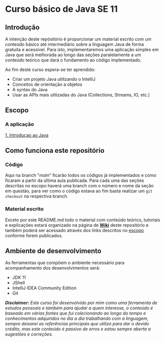 # Curso básico de Java SE 11

## Introdução

A intenção deste repósitório é proporcionar um material escrito com um conteúdo básico até intermediário sobre a linguagem Java de forma gratuita e acessível.
Para isto, implementaremos uma aplicação simples em Java que será melhorada ao longo das seções paralelamente a um conteúdo teórico que dará o fundamento ao código implementado.

Ao fim deste curso espera-se ter aprendido:

* Criar um projeto Java utilizando o IntelliJ
* Conceitos de orientação a objetos
* A syntax do Java
* Usar as APIs mais utilizadas do Java (Collections, Streams, IO, etc.)

## Escopo <p id="escopo">
 
 ### A aplicação
 
[1. Introduçao ao Java](../../wiki/1.-Introduçao-ao-Java)

## Como funciona este repositório

### Código

Aqui na branch "_main_" ficarão todos os códigos já implementados e como ficaram a partir da última aula publicada.
Para cada uma das seções descritas no escopo haverá uma branch com o número e nome da seção em questão, para ver como o código estava ao fim basta realizar um `git checkout` na respectiva branch.

### Material escrito
  
Exceto por este README.md todo o material com conteúdo teórico, tutoriais e explicações estará organizado na página de [**Wiki**](../../wiki) deste repositório e também poderá ser acessado através dos links descritos no <a href="#escopo">escopo</a> conforme forem publicados.

## Ambiente de desenvolvimento

As ferramentas que compõem o ambiente necessário para acompanhamento dos desenvolvimentos será:
* JDK 11
* JShell
* IntelliJ IDEA Community Edition
* Git
 
_**Disclaimer:** Este curso foi desenvolvido por mim como uma ferramenta de estudos pessoais e também para ajudar a quem interesse, o conteúdo é baseado em várias fontes que fui colecionando ao longo do tempo e conhecimentos adquiridos no dia a dia trabalhando com a linguagem, sempre deixarei as referências principais que utilizo para dar o devido crédito, mas este conteúdo é passivo de erros e estou sempre aberta a sugestões e correções._
